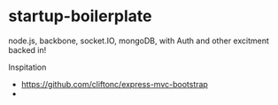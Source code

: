 startup-boilerplate
===================

node.js, backbone, socket.IO, mongoDB, with Auth and other excitment backed in!

Inspitation
- https://github.com/cliftonc/express-mvc-bootstrap
- 